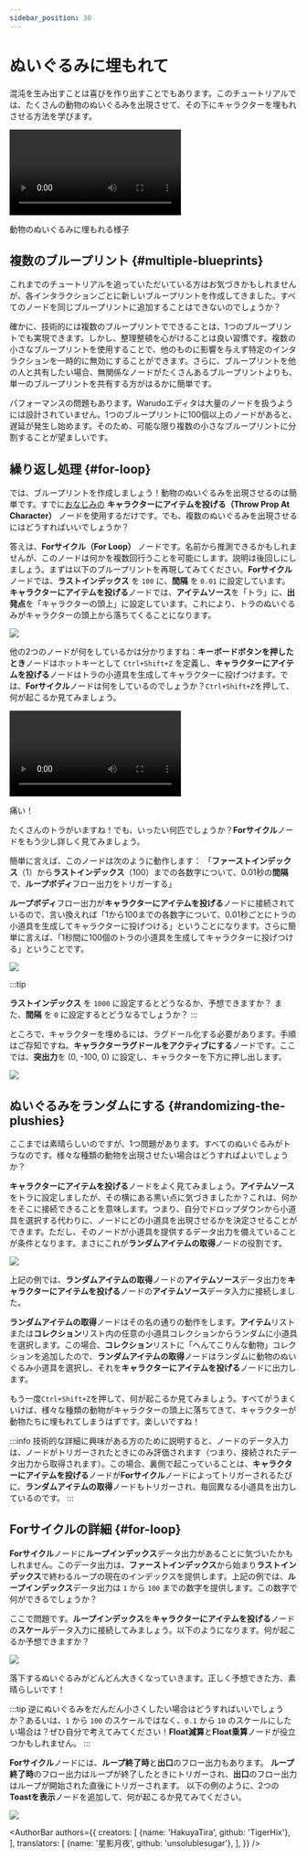 ```yaml
---
sidebar_position: 30
---
```


# ぬいぐるみに埋もれて

混沌を生み出すことは喜びを作り出すことでもあります。このチュートリアルでは、たくさんの動物のぬいぐるみを出現させて、その下にキャラクターを埋もれさせる方法を学びます。

<div style={{width: '100%'}} className="video-box"><video controls loop src="/jp/doc-img/buried.mp4" /></div>
<p class="img-desc">動物のぬいぐるみに埋もれる様子</p>

## 複数のブループリント {#multiple-blueprints}

これまでのチュートリアルを追っていただいている方はお気づきかもしれませんが、各インタラクションごとに新しいブループリントを作成してきました。すべてのノードを同じブループリントに追加することはできないのでしょうか？

確かに、技術的には複数のブループリントでできることは、1つのブループリントでも実現できます。しかし、整理整頓を心がけることは良い習慣です。複数の小さなブループリントを使用することで、他のものに影響を与えず特定のインタラクションを一時的に無効にすることができます。さらに、ブループリントを他の人と共有したい場合、無関係なノードがたくさんあるブループリントよりも、単一のブループリントを共有する方がはるかに簡単です。

パフォーマンスの問題もあります。Warudoエディタは大量のノードを扱うようには設計されていません。1つのブループリントに100個以上のノードがあると、遅延が発生し始めます。そのため、可能な限り複数の小さなブループリントに分割することが望ましいです。

## 繰り返し処理 {#for-loop}

では、ブループリントを作成しましょう！動物のぬいぐるみを出現させるのは簡単です。すでに[おなじみの](./ragdoll) **キャラクターにアイテムを投げる（Throw Prop At Character）** ノードを使用するだけです。でも、複数のぬいぐるみを出現させるにはどうすればいいでしょうか？

答えは、**Forサイクル（For Loop）** ノードです。名前から推測できるかもしれませんが、このノードは何かを複数回行うことを可能にします。説明は後回しにしましょう。まずは以下のブループリントを再現してみてください。**Forサイクル**ノードでは、**ラストインデックス** を `100` に、**間隔** を `0.01` に設定しています。**キャラクターにアイテムを投げる**ノードでは、**アイテムソース**を「トラ」に、**出発点**を「キャラクターの頭上」に設定しています。これにより、トラのぬいぐるみがキャラクターの頭上から落ちてくることになります。

![](/doc-img/jp-blueprint-buried-1.png)

他の2つのノードが何をしているかは分かりますね：**キーボードボタンを押したとき**ノードはホットキーとして `Ctrl+Shift+Z` を定義し、**キャラクターにアイテムを投げる**ノードはトラの小道具を生成してキャラクターに投げつけます。では、**Forサイクル**ノードは何をしているのでしょうか？`Ctrl+Shift+Z`を押して、何が起こるか見てみましょう。

<div style={{width: '100%'}} className="video-box"><video controls loop src="/jp/doc-img/buried-2.mp4" /></div>
<p class="img-desc">痛い！</p>

たくさんのトラがいますね！でも、いったい何匹でしょうか？**Forサイクル**ノードをもう少し詳しく見てみましょう。

簡単に言えば、このノードは次のように動作します： 「**ファーストインデックス**（1）から**ラストインデックス**（100）までの各数字について、0.01秒の**間隔**で、**ループボディ**フロー出力をトリガーする」

**ループボディ**フロー出力が**キャラクターにアイテムを投げる**ノードに接続されているので、言い換えれば「1から100までの各数字について、0.01秒ごとにトラの小道具を生成してキャラクターに投げつける」ということになります。さらに簡単に言えば、「1秒間に100個のトラの小道具を生成してキャラクターに投げつける」ということです。

![](/doc-img/jp-blueprint-buried-3.png)

:::tip

**ラストインデックス** を `1000` に設定するとどうなるか、予想できますか？ また、**間隔** を `0` に設定するとどうなるでしょうか？
:::

ところで、キャラクターを埋めるには、ラグドール化する必要があります。手順はご存知ですね。**キャラクターラグドールをアクティブにする**ノードです。ここでは、**突出力**を (0, -100, 0) に設定し、キャラクターを下方に押し出します。

![](/doc-img/jp-blueprint-buried-4.png)

## ぬいぐるみをランダムにする {#randomizing-the-plushies}

ここまでは素晴らしいのですが、1つ問題があります。すべてのぬいぐるみがトラなのです。様々な種類の動物を出現させたい場合はどうすればよいでしょうか？

**キャラクターにアイテムを投げる**ノードをよく見てみましょう。**アイテムソース**をトラに設定しましたが、その横にある黒い点に気づきましたか？これは、何かをそこに接続できることを意味します。つまり、自分でドロップダウンから小道具を選択する代わりに、ノードにどの小道具を出現させるかを決定させることができます。ただし、そのノードが小道具を提供するデータ出力を備えていることが条件となります。まさにこれが**ランダムアイテムの取得**ノードの役割です。

![](/doc-img/jp-blueprint-buried-2.png)

上記の例では、**ランダムアイテムの取得**ノードの**アイテムソース**データ出力を**キャラクターにアイテムを投げる**ノードの**アイテムソース**データ入力に接続しました。

**ランダムアイテムの取得**ノードはその名の通りの動作をします。**アイテム**リストまたは**コレクション**リスト内の任意の小道具コレクションからランダムに小道具を選択します。この場合、**コレクション**リストに「へんてこりんな動物」コレクションを追加したので、**ランダムアイテムの取得**ノードはランダムに動物のぬいぐるみ小道具を選択し、それを**キャラクターにアイテムを投げる**ノードに出力します。

もう一度`Ctrl+Shift+Z`を押して、何が起こるか見てみましょう。すべてがうまくいけば、様々な種類の動物がキャラクターの頭上に落ちてきて、キャラクターが動物たちに埋もれてしまうはずです。楽しいですね！

:::info
技術的な詳細に興味がある方のために説明すると、ノードのデータ入力は、ノードがトリガーされたときにのみ評価されます（つまり、接続されたデータ出力から取得されます）。この場合、裏側で起こっていることは、**キャラクターにアイテムを投げる**ノードが**Forサイクル**ノードによってトリガーされるたびに、**ランダムアイテムの取得**ノードもトリガーされ、毎回異なる小道具を出力しているのです。
:::

## Forサイクルの詳細 {#for-loop}

**Forサイクル**ノードに**ループインデックス**データ出力があることに気づいたかもしれません。このデータ出力は、**ファーストインデックス**から始まり**ラストインデックス**で終わるループの現在のインデックスを提供します。上記の例では、**ループインデックス**データ出力は `1` から `100` までの数字を提供します。この数字で何ができるでしょうか？

ここで問題です。**ループインデックス**を**キャラクターにアイテムを投げる**ノードの**スケール**データ入力に接続してみましょう。以下のようになります。何が起こるか予想できますか？

![](/doc-img/jp-blueprint-buried-5.png)

落下するぬいぐるみがどんどん大きくなっていきます。正しく予想できた方、素晴らしいです！

:::tip
逆にぬいぐるみをだんだん小さくしたい場合はどうすればいいでしょうか？あるいは、`1` から `100` のスケールではなく、`0.1` から `10` のスケールにしたい場合は？ぜひ自分で考えてみてください！**Float減算**と**Float乗算**ノードが役立つかもしれません。
:::

**Forサイクル**ノードには、**ループ終了時**と**出口**のフロー出力もあります。 **ループ終了時**のフロー出力はループが終了したときにトリガーされ、**出口**のフロー出力はループが開始された直後にトリガーされます。 以下の例のように、2つの**Toastを表示**ノードを追加して、何が起こるか見てみてください。

![](/doc-img/jp-blueprint-buried-6.png)

<AuthorBar authors={{
  creators: [
    {name: 'HakuyaTira', github: 'TigerHix'},
  ],
  translators: [
    {name: '星影月夜', github: 'unsolublesugar'},
  ],
}} />

